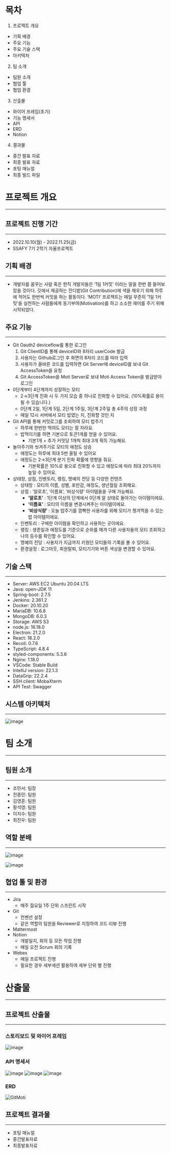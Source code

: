 # 목차

1. 프로젝트 개요

- 기획 배경
- 주요 기능
- 주요 기술 스택
- 아키텍처

2. 팀 소개

- 팀원 소개
- 협업 툴
- 협업 환경

3. 산출물

- 와이어 프레임(초기)
- 기능 명세서
- API
- ERD
- Notion

4. 결과물

- 중간 발표 자료
- 최종 발표 자료
- 포팅 매뉴얼
- 최종 빌드 파일

# 프로젝트 개요

---

## 프로젝트 진행 기간

---

- 2022.10.10(월) - 2022.11.25(금)
- SSAFY 7기 2학기 자율프로젝트

## 기획 배경

---

- 개발자를 꿈꾸는 사람 혹은 현직 개발자들은 ‘1일 1커밋’ 이라는 말을 한번 쯤 들어보았을 것이다. 깃에서 제공하는 잔디밭(Git Contribution)에 색을 채우기 위해 하루에 적어도 한번씩 커밋을 하는 활동이다. ‘MOTI’ 프로젝트는 매일 꾸준히 ‘1일 1커밋’을 실천하는 사람들에게 동기부여(Motivation)를 하고 소소한 재미를 주기 위해 시작되었다.

## 주요 기능

---

- Git Oauth2 deviceflow를 통한 로그인
  1. Git ClientID를 통해 deviceID와 8자리 userCode 발급
  2. 사용자는 Github로그인 후 화면의 8자리 코드를 따라 입력
  3. 사용자가 올바른 코드를 입력하면 Git Server에 deviceID를 보내 Git AccessToken을 요청
  4. Git AccessToken을 Moti Server로 보내 Moti Access Token을 발급받아 로그인
- 0단계부터 4단계까지 성장하는 모티
  - 2→3단계 진화 시 두 가지 모습 중 하나로 진화할 수 있어요. (10%확률로 용이 될 수 있습니다.)
  - 0단계 2일, 1단계 5일, 2단계 1주일, 3단계 2주일 총 4주의 성장 과정
  - 매일 12시 서버에서 모티 밥였는 지, 진화할 것인 지
- Git API를 통해 커밋로그를 조회하여 모티 밥주기
  - 하루에 한번만 먹여도 모티는 잘 자라요.
  - 밥먹이기를 하면 기본으로 토큰1개를 얻을 수 있어요.
    - 기본1개 + 추가 커밋당 1개씩 최대 3개 획득 가능해요.
- 놀아주기와 씻겨주기로 모티의 애정도 상승
  - 애정도는 하루에 최대 5번 올릴 수 있어요
  - 애정도는 2→3단계 분기 진화 확률에 영향을 줘요.
    - 기본확률은 10%로 용으로 진화할 수 있고 애정도에 따라 최대 20%까지 높일 수 있어요.
- 상태창, 상점, 인벤토리, 랭킹, 명예의 전당 등 다양한 컨텐츠
  - 상태창 : 모티의 이름, 성별, 포만감, 애정도, 생년월일 조회해요.
  - 상점 : ‘알로초’, ‘이름표’, ‘비상식량’ 아이템들을 구매 가능해요.
    - **‘알로초’** : 1단계 이상의 단계에서 0단계 알 상태로 돌아가는 아이템이에요.
    - **‘이름표’** : 모티의 이름을 변경시켜주는 아이템이에요.
    - **‘비상식량’** : 오늘 밥주기를 깜빡한 사용자를 위해 모티가 챙겨먹을 수 있는 밥 아이템이에요.
  - 인벤토리 : 구매한 아이템을 확인하고 사용하는 곳이에요.
  - 랭킹 : 생존일과 애정도를 기준으로 순위를 매겨 다른 사용자들의 모티 조회하고 나의 등수를 확인할 수 있어요.
  - 명예의 전당 : 사용자가 지금까지 키웠던 모티들의 기록을 볼 수 있어요.
  - 환경설정 : 로그아웃, 회원탈퇴, 모티기기와 버튼 색상을 변경할 수 있어요.

## 기술 스택

---

- Server: AWS EC2 Ubuntu 20.04 LTS
- Java: open-JDK 11
- Spring-boot: 2.7.5
- Jenkins: 2.361.2
- Docker: 20.10.20
- MariaDB: 10.6.8
- MongoDB: 6.0.3
- Storage: AWS S3
- node.js: 16.18.0
- Electron: 21.2.0
- React: 18.2.0
- Recoil: 0.7.6
- TypeScript: 4.8.4
- styled-components: 5.3.6
- Nginx: 1.18.0
- VSCode: Stable Build
- IntelliJ version: 22.1.3
- DataGrip: 22.2.4
- SSH client: MobaXterm
- API Test: Swagger

## 시스템 아키텍처

---

![image](https://user-images.githubusercontent.com/34851254/204143341-e27c79e5-e344-4bb2-8311-a2065cd43c6b.png)

##

# 팀 소개

---

## 팀원 소개

---

- 조민서: 팀장
- 전종민: 팀원
- 김영훈: 팀원
- 황석영: 팀원
- 이지수: 팀원
- 최진우: 팀원

## 역할 분배

---

![image](https://user-images.githubusercontent.com/34851254/204143268-7148e71b-ea42-4d37-bb44-ad9289170018.png)

![image](https://user-images.githubusercontent.com/34851254/204143302-85427c7d-da58-4458-a381-d82a1152fc99.png)

## 협업 툴 및 환경

---

- Jira
  - 매주 월요일 1주 단위 스프린트 시작
- Git
  - 컨벤션 설정
  - 같은 역할의 팀원을 Reviewer로 지정하여 코드 리뷰 진행
- Mattermost
- Notion
  - 개발일지, 회의 등 모든 작업 진행
  - 매일 오전 Scrum 회의 기록
- Webex
  - 매일 프로젝트 진행
  - 필요한 경우 세부세션 활용하여 세부 단위 별 진행

# 산출물

---

## 프로젝트 산출물

---

### 스토리보드 및 와이어 프레임

![image](https://user-images.githubusercontent.com/34851254/204143826-afbbd2e4-eaae-430d-b77e-a0e17b519714.png)

### API 명세서

![image](https://user-images.githubusercontent.com/34851254/204143671-8c076c4f-6853-4b4b-93cd-97b85265b657.png)
![image](https://user-images.githubusercontent.com/34851254/204143685-80f8038d-336d-4bfc-920b-cf20501ca5b8.png)
![image](https://user-images.githubusercontent.com/34851254/204143698-8469a379-686b-4c30-bb15-634e9731d0d9.png)

### ERD

![GitMoti](https://user-images.githubusercontent.com/34851254/204143575-956e073d-cd64-4bdd-b0f7-37507d7d39d3.png)

## 프로젝트 결과물

---

- 포팅 매뉴얼
- 중간발표자료
- 최종발표자료
